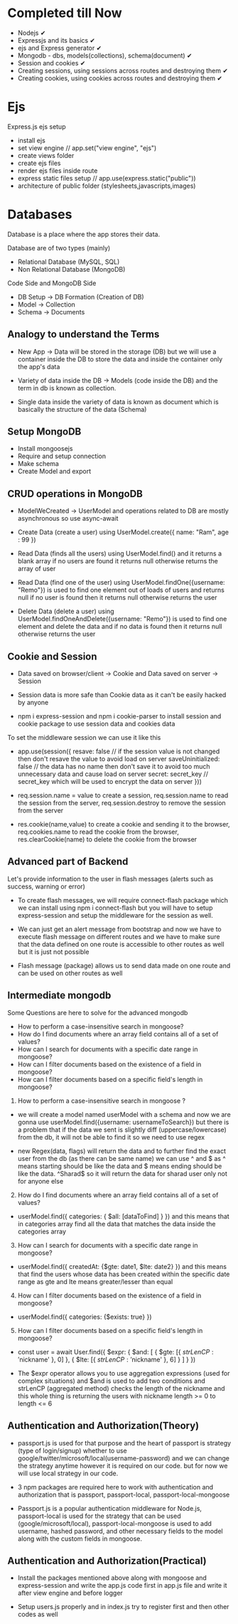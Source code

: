 # Completed till Now
- Nodejs ✔
- Expressjs and its basics ✔
- ejs and Express generator ✔
- Mongodb - dbs, models(collections), schema(document) ✔
- Session and cookies ✔
- Creating sessions, using sessions across routes and destroying them ✔
- Creating cookies, using cookies across routes and destroying them ✔

# Ejs
Express.js ejs setup
- install ejs
- set view engine // app.set("view engine", "ejs")
- create views folder
- create ejs files
- render ejs files inside route
- express static files setup // app.use(express.static("public"))
- architecture of public folder (stylesheets,javascripts,images)

# Databases
Database is a place where the app stores their data.

Database are of two types (mainly)
- Relational Database (MySQL, SQL)
- Non Relational Database (MongoDB)

Code Side and MongoDB Side
- DB Setup -> DB Formation (Creation of DB)
- Model -> Collection
- Schema -> Documents

## Analogy to understand the Terms
- New App -> Data will be stored in the storage (DB) but we will use a container inside the DB to store the data and inside the container only the app's data 

- Variety of data inside the DB -> Models (code inside the DB) and the term in db is known as collection.

- Single data inside the variety of data is known as document which is basically the structure of the data (Schema)

## Setup MongoDB
- Install mongoosejs
- Require and setup connection
- Make schema
- Create Model and export

## CRUD operations in MongoDB
- ModelWeCreated -> UserModel and operations related to DB are mostly asynchronous so use async-await

- Create Data (create a user) using UserModel.create({ name: "Ram", age : 99 })

- Read Data (finds all the users) using UserModel.find() and it returns a blank array if no users are found it returns null otherwise returns the array of user

- Read Data (find one of the user) using UserModel.findOne({username: "Remo"}) is used to find one element out of loads of users and returns null if no user is found then it returns null otherwise returns the user

- Delete Data (delete a user) using UserModel.findOneAndDelete({username: "Remo"}) is used to find one element and delete the data and if no data is found then it returns null otherwise returns the user

## Cookie and Session
- Data saved on browser/client -> Cookie and Data saved on server -> Session

- Session data is more safe than Cookie data as it can't be easily hacked by anyone

- npm i express-session and npm i cookie-parser to install session and cookie package to use session data and cookies data

To set the middleware session we can use it like this

- app.use(session({
    resave: false // if the session value is not changed then don't resave the value to avoid load on server
    saveUninitialized: false // the data has no name then don't save it to avoid too much unnecessary data and cause load on server
    secret: secret_key // secret_key which will be used to encrypt the data on server
}))

- req.session.name = value to create a session, req.session.name to read the session from the server, req.session.destroy to remove the session from the server

- res.cookie(name,value) to create a cookie and sending it to the browser, req.cookies.name to read the cookie from the browser, res.clearCookie(name) to delete the cookie from the browser

## Advanced part of Backend
Let's provide information to the user in flash messages (alerts such as success, warning or error)

- To create flash messages, we will require connect-flash package which we can install using npm i connect-flash but you will have to setup express-session and setup the middleware for the session as well.

- We can just get an alert message from bootstrap and now we have to execute flash message on different routes and we have to make sure that the data defined on one route is accessible to other routes as well but it is just not possible

- Flash message (package) allows us to send data made on one route and can be used on other routes as well

## Intermediate mongodb
Some Questions are here to solve for the advanced mongodb
- How to perform a case-insensitive search in mongoose?
- How do I find documents where an array field contains all of a set of values?
- How can I search for documents with a specific date range in mongoose?
- How can I filter documents based on the existence of a field in mongoose?
- How can I filter documents based on a specific field's length in mongoose?

1. How to perform a case-insensitive search in mongoose ?

- we will create a model named userModel with a schema and now we are gonna use userModel.find({username: usernameToSearch}) but there is a problem that if the data we sent is slightly diff (uppercase/lowercase) from the db, it will not be able to find it so we need to use regex

- new Regex(data, flags) will return the data and to further find the exact user from the db (as there can be same name) we can use ^ and $ as ^ means starting should be like the data and $ means ending should be like the data. ^Sharad$ so it will return the data for sharad user only not for anyone else

2. How do I find documents where an array field contains all of a set of values?

- userModel.find({ categories: { $all: [dataToFind] } }) and this means that in categories array find all the data that matches the data inside the categories array

3. How can I search for documents with a specific date range in mongoose?

- userModel.find({ createdAt: {$gte: date1, $lte: date2} }) and this means that find the users whose data has been created within the specific date range as gte and lte means greater/lesser than equal

4. How can I filter documents based on the existence of a field in mongoose?

- userModel.find({ categories: {$exists: true} })

5. How can I filter documents based on a specific field's length in mongoose?

- const user = await User.find({
            $expr: {
                $and: [
                    { $gte: [{ $strLenCP: '$nickname' }, 0] },
                    { $lte: [{ $strLenCP: '$nickname' }, 6] }
                ]
            }
    })

- The $expr operator allows you to use aggregation expressions (used for complex situations) and $and is used to add two conditions and strLenCP (aggregated method) checks the length of the nickname and this whole thing is returning the users with nickname length >= 0 to length <= 6

## Authentication and Authorization(Theory)
- passport.js is used for that purpose and the heart of passport is strategy (type of login/signup) whether to use google/twitter/microsoft/local(username-password) and we can change the strategy anytime however it is required on our code. but for now we will use local strategy in our code.

- 3 npm packages are required here to work with authentication and authorization that is passport, passport-local, passport-local-mongoose

- Passport.js is a popular authentication middleware for Node.js, passport-local is used for the strategy that can be used (google/microsoft/local), passport-local-mongoose is used to add username, hashed password, and other necessary fields to the model along with the custom fields in mongoose.

## Authentication and Authorization(Practical)
- Install the packages mentioned above along with mongoose and express-session and write the app.js code first in app.js file and write it after view engine and before logger

- Setup users.js properly and in index.js try to register first and then other codes as well
